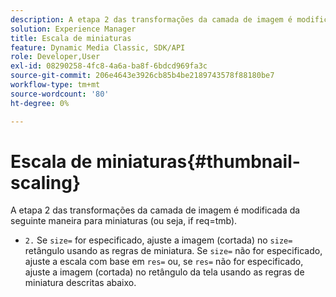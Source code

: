 ```yaml
---
description: A etapa 2 das transformações da camada de imagem é modificada da seguinte maneira para miniaturas (ou seja, if req=tmb).
solution: Experience Manager
title: Escala de miniaturas
feature: Dynamic Media Classic, SDK/API
role: Developer,User
exl-id: 08290258-4fc8-4a6a-ba8f-6bdcd969fa3c
source-git-commit: 206e4643e3926cb85b4be2189743578f88180be7
workflow-type: tm+mt
source-wordcount: '80'
ht-degree: 0%

---
```


# Escala de miniaturas{#thumbnail-scaling}

A etapa 2 das transformações da camada de imagem é modificada da seguinte maneira para miniaturas (ou seja, if req=tmb).

* `2.` Se  `size=` for especificado, ajuste a imagem (cortada) no  `size=` retângulo usando as regras de miniatura. Se `size=` não for especificado, ajuste a escala com base em `res=` ou, se `res=` não for especificado, ajuste a imagem (cortada) no retângulo da tela usando as regras de miniatura descritas abaixo.
